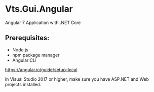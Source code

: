 # Vts.Gui.Angular
Angular 7 Application with .NET Core

## Prerequisites:
* Node.js
* npm package manager
* Angular CLI

https://angular.io/guide/setup-local

In Visual Studio 2017 or higher, make sure you have ASP.NET and Web projects installed.

